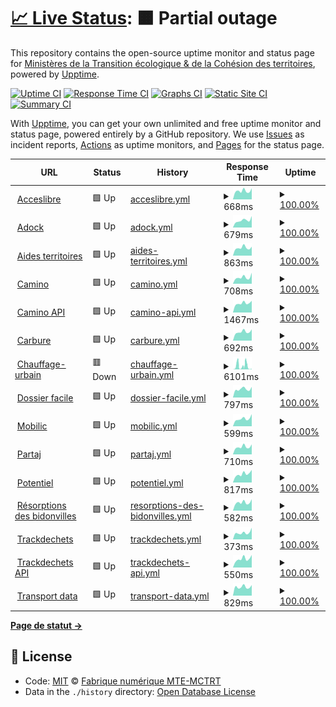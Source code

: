 # [📈 Live Status](https://MTES-MCT.github.io/upptime): <!--live status--> **🟧 Partial outage**

This repository contains the open-source uptime monitor and status page for [Ministères de la Transition écologique & de la Cohésion des territoires](https://ecologie.gouv.fr/), powered by [Upptime](https://github.com/upptime/upptime).

[![Uptime CI](https://github.com/MTES-MCT/upptime/workflows/Uptime%20CI/badge.svg)](https://github.com/upptime/upptime/actions?query=workflow%3A%22Uptime+CI%22)
[![Response Time CI](https://github.com/MTES-MCT/upptime/workflows/Response%20Time%20CI/badge.svg)](https://github.com/upptime/upptime/actions?query=workflow%3A%22Response+Time+CI%22)
[![Graphs CI](https://github.com/MTES-MCT/upptime/workflows/Graphs%20CI/badge.svg)](https://github.com/upptime/upptime/actions?query=workflow%3A%22Graphs+CI%22)
[![Static Site CI](https://github.com/MTES-MCT/upptime/workflows/Static%20Site%20CI/badge.svg)](https://github.com/upptime/upptime/actions?query=workflow%3A%22Static+Site+CI%22)
[![Summary CI](https://github.com/MTES-MCT/upptime/workflows/Summary%20CI/badge.svg)](https://github.com/upptime/upptime/actions?query=workflow%3A%22Summary+CI%22)

With [Upptime](https://upptime.js.org), you can get your own unlimited and free uptime monitor and status page, powered entirely by a GitHub repository. We use [Issues](https://github.com/MTES-MCT/upptime/issues) as incident reports, [Actions](https://github.com/MTES-MCT/upptime/actions) as uptime monitors, and [Pages](https://MTES-MCT.github.io/upptime) for the status page.

<!--start: status pages-->
<!-- This summary is generated by Upptime (https://github.com/upptime/upptime) -->
<!-- Do not edit this manually, your changes will be overwritten -->
<!-- prettier-ignore -->
| URL | Status | History | Response Time | Uptime |
| --- | ------ | ------- | ------------- | ------ |
| <img alt="" src="https://favicons.githubusercontent.com/acceslibre.beta.gouv.fr" height="13"> [Acceslibre](https://acceslibre.beta.gouv.fr) | 🟩 Up | [acceslibre.yml](https://github.com/MTES-MCT/upptime/commits/HEAD/history/acceslibre.yml) | <details><summary><img alt="Response time graph" src="./graphs/acceslibre/response-time-week.png" height="20"> 668ms</summary><br><a href="https://MTES-MCT.github.io/upptime/history/acceslibre"><img alt="Response time 662" src="https://img.shields.io/endpoint?url=https%3A%2F%2Fraw.githubusercontent.com%2FMTES-MCT%2Fupptime%2FHEAD%2Fapi%2Facceslibre%2Fresponse-time.json"></a><br><a href="https://MTES-MCT.github.io/upptime/history/acceslibre"><img alt="24-hour response time 870" src="https://img.shields.io/endpoint?url=https%3A%2F%2Fraw.githubusercontent.com%2FMTES-MCT%2Fupptime%2FHEAD%2Fapi%2Facceslibre%2Fresponse-time-day.json"></a><br><a href="https://MTES-MCT.github.io/upptime/history/acceslibre"><img alt="7-day response time 668" src="https://img.shields.io/endpoint?url=https%3A%2F%2Fraw.githubusercontent.com%2FMTES-MCT%2Fupptime%2FHEAD%2Fapi%2Facceslibre%2Fresponse-time-week.json"></a><br><a href="https://MTES-MCT.github.io/upptime/history/acceslibre"><img alt="30-day response time 685" src="https://img.shields.io/endpoint?url=https%3A%2F%2Fraw.githubusercontent.com%2FMTES-MCT%2Fupptime%2FHEAD%2Fapi%2Facceslibre%2Fresponse-time-month.json"></a><br><a href="https://MTES-MCT.github.io/upptime/history/acceslibre"><img alt="1-year response time 662" src="https://img.shields.io/endpoint?url=https%3A%2F%2Fraw.githubusercontent.com%2FMTES-MCT%2Fupptime%2FHEAD%2Fapi%2Facceslibre%2Fresponse-time-year.json"></a></details> | <details><summary><a href="https://MTES-MCT.github.io/upptime/history/acceslibre">100.00%</a></summary><a href="https://MTES-MCT.github.io/upptime/history/acceslibre"><img alt="All-time uptime 100.00%" src="https://img.shields.io/endpoint?url=https%3A%2F%2Fraw.githubusercontent.com%2FMTES-MCT%2Fupptime%2FHEAD%2Fapi%2Facceslibre%2Fuptime.json"></a><br><a href="https://MTES-MCT.github.io/upptime/history/acceslibre"><img alt="24-hour uptime 100.00%" src="https://img.shields.io/endpoint?url=https%3A%2F%2Fraw.githubusercontent.com%2FMTES-MCT%2Fupptime%2FHEAD%2Fapi%2Facceslibre%2Fuptime-day.json"></a><br><a href="https://MTES-MCT.github.io/upptime/history/acceslibre"><img alt="7-day uptime 100.00%" src="https://img.shields.io/endpoint?url=https%3A%2F%2Fraw.githubusercontent.com%2FMTES-MCT%2Fupptime%2FHEAD%2Fapi%2Facceslibre%2Fuptime-week.json"></a><br><a href="https://MTES-MCT.github.io/upptime/history/acceslibre"><img alt="30-day uptime 100.00%" src="https://img.shields.io/endpoint?url=https%3A%2F%2Fraw.githubusercontent.com%2FMTES-MCT%2Fupptime%2FHEAD%2Fapi%2Facceslibre%2Fuptime-month.json"></a><br><a href="https://MTES-MCT.github.io/upptime/history/acceslibre"><img alt="1-year uptime 100.00%" src="https://img.shields.io/endpoint?url=https%3A%2F%2Fraw.githubusercontent.com%2FMTES-MCT%2Fupptime%2FHEAD%2Fapi%2Facceslibre%2Fuptime-year.json"></a></details>
| <img alt="" src="https://favicons.githubusercontent.com/adock.beta.gouv.fr" height="13"> [Adock](https://adock.beta.gouv.fr) | 🟩 Up | [adock.yml](https://github.com/MTES-MCT/upptime/commits/HEAD/history/adock.yml) | <details><summary><img alt="Response time graph" src="./graphs/adock/response-time-week.png" height="20"> 679ms</summary><br><a href="https://MTES-MCT.github.io/upptime/history/adock"><img alt="Response time 748" src="https://img.shields.io/endpoint?url=https%3A%2F%2Fraw.githubusercontent.com%2FMTES-MCT%2Fupptime%2FHEAD%2Fapi%2Fadock%2Fresponse-time.json"></a><br><a href="https://MTES-MCT.github.io/upptime/history/adock"><img alt="24-hour response time 1077" src="https://img.shields.io/endpoint?url=https%3A%2F%2Fraw.githubusercontent.com%2FMTES-MCT%2Fupptime%2FHEAD%2Fapi%2Fadock%2Fresponse-time-day.json"></a><br><a href="https://MTES-MCT.github.io/upptime/history/adock"><img alt="7-day response time 679" src="https://img.shields.io/endpoint?url=https%3A%2F%2Fraw.githubusercontent.com%2FMTES-MCT%2Fupptime%2FHEAD%2Fapi%2Fadock%2Fresponse-time-week.json"></a><br><a href="https://MTES-MCT.github.io/upptime/history/adock"><img alt="30-day response time 741" src="https://img.shields.io/endpoint?url=https%3A%2F%2Fraw.githubusercontent.com%2FMTES-MCT%2Fupptime%2FHEAD%2Fapi%2Fadock%2Fresponse-time-month.json"></a><br><a href="https://MTES-MCT.github.io/upptime/history/adock"><img alt="1-year response time 748" src="https://img.shields.io/endpoint?url=https%3A%2F%2Fraw.githubusercontent.com%2FMTES-MCT%2Fupptime%2FHEAD%2Fapi%2Fadock%2Fresponse-time-year.json"></a></details> | <details><summary><a href="https://MTES-MCT.github.io/upptime/history/adock">100.00%</a></summary><a href="https://MTES-MCT.github.io/upptime/history/adock"><img alt="All-time uptime 100.00%" src="https://img.shields.io/endpoint?url=https%3A%2F%2Fraw.githubusercontent.com%2FMTES-MCT%2Fupptime%2FHEAD%2Fapi%2Fadock%2Fuptime.json"></a><br><a href="https://MTES-MCT.github.io/upptime/history/adock"><img alt="24-hour uptime 100.00%" src="https://img.shields.io/endpoint?url=https%3A%2F%2Fraw.githubusercontent.com%2FMTES-MCT%2Fupptime%2FHEAD%2Fapi%2Fadock%2Fuptime-day.json"></a><br><a href="https://MTES-MCT.github.io/upptime/history/adock"><img alt="7-day uptime 100.00%" src="https://img.shields.io/endpoint?url=https%3A%2F%2Fraw.githubusercontent.com%2FMTES-MCT%2Fupptime%2FHEAD%2Fapi%2Fadock%2Fuptime-week.json"></a><br><a href="https://MTES-MCT.github.io/upptime/history/adock"><img alt="30-day uptime 100.00%" src="https://img.shields.io/endpoint?url=https%3A%2F%2Fraw.githubusercontent.com%2FMTES-MCT%2Fupptime%2FHEAD%2Fapi%2Fadock%2Fuptime-month.json"></a><br><a href="https://MTES-MCT.github.io/upptime/history/adock"><img alt="1-year uptime 100.00%" src="https://img.shields.io/endpoint?url=https%3A%2F%2Fraw.githubusercontent.com%2FMTES-MCT%2Fupptime%2FHEAD%2Fapi%2Fadock%2Fuptime-year.json"></a></details>
| <img alt="" src="https://favicons.githubusercontent.com/aides-territoires.beta.gouv.fr" height="13"> [Aides territoires](https://aides-territoires.beta.gouv.fr) | 🟩 Up | [aides-territoires.yml](https://github.com/MTES-MCT/upptime/commits/HEAD/history/aides-territoires.yml) | <details><summary><img alt="Response time graph" src="./graphs/aides-territoires/response-time-week.png" height="20"> 863ms</summary><br><a href="https://MTES-MCT.github.io/upptime/history/aides-territoires"><img alt="Response time 932" src="https://img.shields.io/endpoint?url=https%3A%2F%2Fraw.githubusercontent.com%2FMTES-MCT%2Fupptime%2FHEAD%2Fapi%2Faides-territoires%2Fresponse-time.json"></a><br><a href="https://MTES-MCT.github.io/upptime/history/aides-territoires"><img alt="24-hour response time 978" src="https://img.shields.io/endpoint?url=https%3A%2F%2Fraw.githubusercontent.com%2FMTES-MCT%2Fupptime%2FHEAD%2Fapi%2Faides-territoires%2Fresponse-time-day.json"></a><br><a href="https://MTES-MCT.github.io/upptime/history/aides-territoires"><img alt="7-day response time 863" src="https://img.shields.io/endpoint?url=https%3A%2F%2Fraw.githubusercontent.com%2FMTES-MCT%2Fupptime%2FHEAD%2Fapi%2Faides-territoires%2Fresponse-time-week.json"></a><br><a href="https://MTES-MCT.github.io/upptime/history/aides-territoires"><img alt="30-day response time 922" src="https://img.shields.io/endpoint?url=https%3A%2F%2Fraw.githubusercontent.com%2FMTES-MCT%2Fupptime%2FHEAD%2Fapi%2Faides-territoires%2Fresponse-time-month.json"></a><br><a href="https://MTES-MCT.github.io/upptime/history/aides-territoires"><img alt="1-year response time 932" src="https://img.shields.io/endpoint?url=https%3A%2F%2Fraw.githubusercontent.com%2FMTES-MCT%2Fupptime%2FHEAD%2Fapi%2Faides-territoires%2Fresponse-time-year.json"></a></details> | <details><summary><a href="https://MTES-MCT.github.io/upptime/history/aides-territoires">100.00%</a></summary><a href="https://MTES-MCT.github.io/upptime/history/aides-territoires"><img alt="All-time uptime 100.00%" src="https://img.shields.io/endpoint?url=https%3A%2F%2Fraw.githubusercontent.com%2FMTES-MCT%2Fupptime%2FHEAD%2Fapi%2Faides-territoires%2Fuptime.json"></a><br><a href="https://MTES-MCT.github.io/upptime/history/aides-territoires"><img alt="24-hour uptime 100.00%" src="https://img.shields.io/endpoint?url=https%3A%2F%2Fraw.githubusercontent.com%2FMTES-MCT%2Fupptime%2FHEAD%2Fapi%2Faides-territoires%2Fuptime-day.json"></a><br><a href="https://MTES-MCT.github.io/upptime/history/aides-territoires"><img alt="7-day uptime 100.00%" src="https://img.shields.io/endpoint?url=https%3A%2F%2Fraw.githubusercontent.com%2FMTES-MCT%2Fupptime%2FHEAD%2Fapi%2Faides-territoires%2Fuptime-week.json"></a><br><a href="https://MTES-MCT.github.io/upptime/history/aides-territoires"><img alt="30-day uptime 100.00%" src="https://img.shields.io/endpoint?url=https%3A%2F%2Fraw.githubusercontent.com%2FMTES-MCT%2Fupptime%2FHEAD%2Fapi%2Faides-territoires%2Fuptime-month.json"></a><br><a href="https://MTES-MCT.github.io/upptime/history/aides-territoires"><img alt="1-year uptime 100.00%" src="https://img.shields.io/endpoint?url=https%3A%2F%2Fraw.githubusercontent.com%2FMTES-MCT%2Fupptime%2FHEAD%2Fapi%2Faides-territoires%2Fuptime-year.json"></a></details>
| <img alt="" src="https://favicons.githubusercontent.com/camino.beta.gouv.fr" height="13"> [Camino](https://camino.beta.gouv.fr) | 🟩 Up | [camino.yml](https://github.com/MTES-MCT/upptime/commits/HEAD/history/camino.yml) | <details><summary><img alt="Response time graph" src="./graphs/camino/response-time-week.png" height="20"> 708ms</summary><br><a href="https://MTES-MCT.github.io/upptime/history/camino"><img alt="Response time 668" src="https://img.shields.io/endpoint?url=https%3A%2F%2Fraw.githubusercontent.com%2FMTES-MCT%2Fupptime%2FHEAD%2Fapi%2Fcamino%2Fresponse-time.json"></a><br><a href="https://MTES-MCT.github.io/upptime/history/camino"><img alt="24-hour response time 1204" src="https://img.shields.io/endpoint?url=https%3A%2F%2Fraw.githubusercontent.com%2FMTES-MCT%2Fupptime%2FHEAD%2Fapi%2Fcamino%2Fresponse-time-day.json"></a><br><a href="https://MTES-MCT.github.io/upptime/history/camino"><img alt="7-day response time 708" src="https://img.shields.io/endpoint?url=https%3A%2F%2Fraw.githubusercontent.com%2FMTES-MCT%2Fupptime%2FHEAD%2Fapi%2Fcamino%2Fresponse-time-week.json"></a><br><a href="https://MTES-MCT.github.io/upptime/history/camino"><img alt="30-day response time 685" src="https://img.shields.io/endpoint?url=https%3A%2F%2Fraw.githubusercontent.com%2FMTES-MCT%2Fupptime%2FHEAD%2Fapi%2Fcamino%2Fresponse-time-month.json"></a><br><a href="https://MTES-MCT.github.io/upptime/history/camino"><img alt="1-year response time 668" src="https://img.shields.io/endpoint?url=https%3A%2F%2Fraw.githubusercontent.com%2FMTES-MCT%2Fupptime%2FHEAD%2Fapi%2Fcamino%2Fresponse-time-year.json"></a></details> | <details><summary><a href="https://MTES-MCT.github.io/upptime/history/camino">100.00%</a></summary><a href="https://MTES-MCT.github.io/upptime/history/camino"><img alt="All-time uptime 100.00%" src="https://img.shields.io/endpoint?url=https%3A%2F%2Fraw.githubusercontent.com%2FMTES-MCT%2Fupptime%2FHEAD%2Fapi%2Fcamino%2Fuptime.json"></a><br><a href="https://MTES-MCT.github.io/upptime/history/camino"><img alt="24-hour uptime 100.00%" src="https://img.shields.io/endpoint?url=https%3A%2F%2Fraw.githubusercontent.com%2FMTES-MCT%2Fupptime%2FHEAD%2Fapi%2Fcamino%2Fuptime-day.json"></a><br><a href="https://MTES-MCT.github.io/upptime/history/camino"><img alt="7-day uptime 100.00%" src="https://img.shields.io/endpoint?url=https%3A%2F%2Fraw.githubusercontent.com%2FMTES-MCT%2Fupptime%2FHEAD%2Fapi%2Fcamino%2Fuptime-week.json"></a><br><a href="https://MTES-MCT.github.io/upptime/history/camino"><img alt="30-day uptime 100.00%" src="https://img.shields.io/endpoint?url=https%3A%2F%2Fraw.githubusercontent.com%2FMTES-MCT%2Fupptime%2FHEAD%2Fapi%2Fcamino%2Fuptime-month.json"></a><br><a href="https://MTES-MCT.github.io/upptime/history/camino"><img alt="1-year uptime 100.00%" src="https://img.shields.io/endpoint?url=https%3A%2F%2Fraw.githubusercontent.com%2FMTES-MCT%2Fupptime%2FHEAD%2Fapi%2Fcamino%2Fuptime-year.json"></a></details>
| <img alt="" src="https://favicons.githubusercontent.com/api.camino.beta.gouv.fr" height="13"> [Camino API](https://api.camino.beta.gouv.fr/?operationName=Titres&query=query%20Titres%20%7B%0A%20%20titres%20%7B%0A%20%20%20%20elements%20%7B%0A%20%20%20%20%20%20id%0A%20%20%20%20%7D%0A%20%20%7D%0A%7D%0A) | 🟩 Up | [camino-api.yml](https://github.com/MTES-MCT/upptime/commits/HEAD/history/camino-api.yml) | <details><summary><img alt="Response time graph" src="./graphs/camino-api/response-time-week.png" height="20"> 1467ms</summary><br><a href="https://MTES-MCT.github.io/upptime/history/camino-api"><img alt="Response time 1383" src="https://img.shields.io/endpoint?url=https%3A%2F%2Fraw.githubusercontent.com%2FMTES-MCT%2Fupptime%2FHEAD%2Fapi%2Fcamino-api%2Fresponse-time.json"></a><br><a href="https://MTES-MCT.github.io/upptime/history/camino-api"><img alt="24-hour response time 1850" src="https://img.shields.io/endpoint?url=https%3A%2F%2Fraw.githubusercontent.com%2FMTES-MCT%2Fupptime%2FHEAD%2Fapi%2Fcamino-api%2Fresponse-time-day.json"></a><br><a href="https://MTES-MCT.github.io/upptime/history/camino-api"><img alt="7-day response time 1467" src="https://img.shields.io/endpoint?url=https%3A%2F%2Fraw.githubusercontent.com%2FMTES-MCT%2Fupptime%2FHEAD%2Fapi%2Fcamino-api%2Fresponse-time-week.json"></a><br><a href="https://MTES-MCT.github.io/upptime/history/camino-api"><img alt="30-day response time 1506" src="https://img.shields.io/endpoint?url=https%3A%2F%2Fraw.githubusercontent.com%2FMTES-MCT%2Fupptime%2FHEAD%2Fapi%2Fcamino-api%2Fresponse-time-month.json"></a><br><a href="https://MTES-MCT.github.io/upptime/history/camino-api"><img alt="1-year response time 1383" src="https://img.shields.io/endpoint?url=https%3A%2F%2Fraw.githubusercontent.com%2FMTES-MCT%2Fupptime%2FHEAD%2Fapi%2Fcamino-api%2Fresponse-time-year.json"></a></details> | <details><summary><a href="https://MTES-MCT.github.io/upptime/history/camino-api">100.00%</a></summary><a href="https://MTES-MCT.github.io/upptime/history/camino-api"><img alt="All-time uptime 100.00%" src="https://img.shields.io/endpoint?url=https%3A%2F%2Fraw.githubusercontent.com%2FMTES-MCT%2Fupptime%2FHEAD%2Fapi%2Fcamino-api%2Fuptime.json"></a><br><a href="https://MTES-MCT.github.io/upptime/history/camino-api"><img alt="24-hour uptime 100.00%" src="https://img.shields.io/endpoint?url=https%3A%2F%2Fraw.githubusercontent.com%2FMTES-MCT%2Fupptime%2FHEAD%2Fapi%2Fcamino-api%2Fuptime-day.json"></a><br><a href="https://MTES-MCT.github.io/upptime/history/camino-api"><img alt="7-day uptime 100.00%" src="https://img.shields.io/endpoint?url=https%3A%2F%2Fraw.githubusercontent.com%2FMTES-MCT%2Fupptime%2FHEAD%2Fapi%2Fcamino-api%2Fuptime-week.json"></a><br><a href="https://MTES-MCT.github.io/upptime/history/camino-api"><img alt="30-day uptime 100.00%" src="https://img.shields.io/endpoint?url=https%3A%2F%2Fraw.githubusercontent.com%2FMTES-MCT%2Fupptime%2FHEAD%2Fapi%2Fcamino-api%2Fuptime-month.json"></a><br><a href="https://MTES-MCT.github.io/upptime/history/camino-api"><img alt="1-year uptime 100.00%" src="https://img.shields.io/endpoint?url=https%3A%2F%2Fraw.githubusercontent.com%2FMTES-MCT%2Fupptime%2FHEAD%2Fapi%2Fcamino-api%2Fuptime-year.json"></a></details>
| <img alt="" src="https://favicons.githubusercontent.com/carbure.beta.gouv.fr" height="13"> [Carbure](https://carbure.beta.gouv.fr) | 🟩 Up | [carbure.yml](https://github.com/MTES-MCT/upptime/commits/HEAD/history/carbure.yml) | <details><summary><img alt="Response time graph" src="./graphs/carbure/response-time-week.png" height="20"> 692ms</summary><br><a href="https://MTES-MCT.github.io/upptime/history/carbure"><img alt="Response time 718" src="https://img.shields.io/endpoint?url=https%3A%2F%2Fraw.githubusercontent.com%2FMTES-MCT%2Fupptime%2FHEAD%2Fapi%2Fcarbure%2Fresponse-time.json"></a><br><a href="https://MTES-MCT.github.io/upptime/history/carbure"><img alt="24-hour response time 883" src="https://img.shields.io/endpoint?url=https%3A%2F%2Fraw.githubusercontent.com%2FMTES-MCT%2Fupptime%2FHEAD%2Fapi%2Fcarbure%2Fresponse-time-day.json"></a><br><a href="https://MTES-MCT.github.io/upptime/history/carbure"><img alt="7-day response time 692" src="https://img.shields.io/endpoint?url=https%3A%2F%2Fraw.githubusercontent.com%2FMTES-MCT%2Fupptime%2FHEAD%2Fapi%2Fcarbure%2Fresponse-time-week.json"></a><br><a href="https://MTES-MCT.github.io/upptime/history/carbure"><img alt="30-day response time 735" src="https://img.shields.io/endpoint?url=https%3A%2F%2Fraw.githubusercontent.com%2FMTES-MCT%2Fupptime%2FHEAD%2Fapi%2Fcarbure%2Fresponse-time-month.json"></a><br><a href="https://MTES-MCT.github.io/upptime/history/carbure"><img alt="1-year response time 718" src="https://img.shields.io/endpoint?url=https%3A%2F%2Fraw.githubusercontent.com%2FMTES-MCT%2Fupptime%2FHEAD%2Fapi%2Fcarbure%2Fresponse-time-year.json"></a></details> | <details><summary><a href="https://MTES-MCT.github.io/upptime/history/carbure">100.00%</a></summary><a href="https://MTES-MCT.github.io/upptime/history/carbure"><img alt="All-time uptime 100.00%" src="https://img.shields.io/endpoint?url=https%3A%2F%2Fraw.githubusercontent.com%2FMTES-MCT%2Fupptime%2FHEAD%2Fapi%2Fcarbure%2Fuptime.json"></a><br><a href="https://MTES-MCT.github.io/upptime/history/carbure"><img alt="24-hour uptime 100.00%" src="https://img.shields.io/endpoint?url=https%3A%2F%2Fraw.githubusercontent.com%2FMTES-MCT%2Fupptime%2FHEAD%2Fapi%2Fcarbure%2Fuptime-day.json"></a><br><a href="https://MTES-MCT.github.io/upptime/history/carbure"><img alt="7-day uptime 100.00%" src="https://img.shields.io/endpoint?url=https%3A%2F%2Fraw.githubusercontent.com%2FMTES-MCT%2Fupptime%2FHEAD%2Fapi%2Fcarbure%2Fuptime-week.json"></a><br><a href="https://MTES-MCT.github.io/upptime/history/carbure"><img alt="30-day uptime 100.00%" src="https://img.shields.io/endpoint?url=https%3A%2F%2Fraw.githubusercontent.com%2FMTES-MCT%2Fupptime%2FHEAD%2Fapi%2Fcarbure%2Fuptime-month.json"></a><br><a href="https://MTES-MCT.github.io/upptime/history/carbure"><img alt="1-year uptime 100.00%" src="https://img.shields.io/endpoint?url=https%3A%2F%2Fraw.githubusercontent.com%2FMTES-MCT%2Fupptime%2FHEAD%2Fapi%2Fcarbure%2Fuptime-year.json"></a></details>
| <img alt="" src="https://favicons.githubusercontent.com/chauffage-urbain.beta.gouv.fr" height="13"> [Chauffage-urbain](https://chauffage-urbain.beta.gouv.fr) | 🟥 Down | [chauffage-urbain.yml](https://github.com/MTES-MCT/upptime/commits/HEAD/history/chauffage-urbain.yml) | <details><summary><img alt="Response time graph" src="./graphs/chauffage-urbain/response-time-week.png" height="20"> 6101ms</summary><br><a href="https://MTES-MCT.github.io/upptime/history/chauffage-urbain"><img alt="Response time 1411" src="https://img.shields.io/endpoint?url=https%3A%2F%2Fraw.githubusercontent.com%2FMTES-MCT%2Fupptime%2FHEAD%2Fapi%2Fchauffage-urbain%2Fresponse-time.json"></a><br><a href="https://MTES-MCT.github.io/upptime/history/chauffage-urbain"><img alt="24-hour response time 972" src="https://img.shields.io/endpoint?url=https%3A%2F%2Fraw.githubusercontent.com%2FMTES-MCT%2Fupptime%2FHEAD%2Fapi%2Fchauffage-urbain%2Fresponse-time-day.json"></a><br><a href="https://MTES-MCT.github.io/upptime/history/chauffage-urbain"><img alt="7-day response time 6101" src="https://img.shields.io/endpoint?url=https%3A%2F%2Fraw.githubusercontent.com%2FMTES-MCT%2Fupptime%2FHEAD%2Fapi%2Fchauffage-urbain%2Fresponse-time-week.json"></a><br><a href="https://MTES-MCT.github.io/upptime/history/chauffage-urbain"><img alt="30-day response time 2678" src="https://img.shields.io/endpoint?url=https%3A%2F%2Fraw.githubusercontent.com%2FMTES-MCT%2Fupptime%2FHEAD%2Fapi%2Fchauffage-urbain%2Fresponse-time-month.json"></a><br><a href="https://MTES-MCT.github.io/upptime/history/chauffage-urbain"><img alt="1-year response time 1411" src="https://img.shields.io/endpoint?url=https%3A%2F%2Fraw.githubusercontent.com%2FMTES-MCT%2Fupptime%2FHEAD%2Fapi%2Fchauffage-urbain%2Fresponse-time-year.json"></a></details> | <details><summary><a href="https://MTES-MCT.github.io/upptime/history/chauffage-urbain">100.00%</a></summary><a href="https://MTES-MCT.github.io/upptime/history/chauffage-urbain"><img alt="All-time uptime 100.00%" src="https://img.shields.io/endpoint?url=https%3A%2F%2Fraw.githubusercontent.com%2FMTES-MCT%2Fupptime%2FHEAD%2Fapi%2Fchauffage-urbain%2Fuptime.json"></a><br><a href="https://MTES-MCT.github.io/upptime/history/chauffage-urbain"><img alt="24-hour uptime 100.00%" src="https://img.shields.io/endpoint?url=https%3A%2F%2Fraw.githubusercontent.com%2FMTES-MCT%2Fupptime%2FHEAD%2Fapi%2Fchauffage-urbain%2Fuptime-day.json"></a><br><a href="https://MTES-MCT.github.io/upptime/history/chauffage-urbain"><img alt="7-day uptime 100.00%" src="https://img.shields.io/endpoint?url=https%3A%2F%2Fraw.githubusercontent.com%2FMTES-MCT%2Fupptime%2FHEAD%2Fapi%2Fchauffage-urbain%2Fuptime-week.json"></a><br><a href="https://MTES-MCT.github.io/upptime/history/chauffage-urbain"><img alt="30-day uptime 100.00%" src="https://img.shields.io/endpoint?url=https%3A%2F%2Fraw.githubusercontent.com%2FMTES-MCT%2Fupptime%2FHEAD%2Fapi%2Fchauffage-urbain%2Fuptime-month.json"></a><br><a href="https://MTES-MCT.github.io/upptime/history/chauffage-urbain"><img alt="1-year uptime 100.00%" src="https://img.shields.io/endpoint?url=https%3A%2F%2Fraw.githubusercontent.com%2FMTES-MCT%2Fupptime%2FHEAD%2Fapi%2Fchauffage-urbain%2Fuptime-year.json"></a></details>
| <img alt="" src="https://favicons.githubusercontent.com/dossierfacile.fr" height="13"> [Dossier facile](https://dossierfacile.fr) | 🟩 Up | [dossier-facile.yml](https://github.com/MTES-MCT/upptime/commits/HEAD/history/dossier-facile.yml) | <details><summary><img alt="Response time graph" src="./graphs/dossier-facile/response-time-week.png" height="20"> 797ms</summary><br><a href="https://MTES-MCT.github.io/upptime/history/dossier-facile"><img alt="Response time 837" src="https://img.shields.io/endpoint?url=https%3A%2F%2Fraw.githubusercontent.com%2FMTES-MCT%2Fupptime%2FHEAD%2Fapi%2Fdossier-facile%2Fresponse-time.json"></a><br><a href="https://MTES-MCT.github.io/upptime/history/dossier-facile"><img alt="24-hour response time 997" src="https://img.shields.io/endpoint?url=https%3A%2F%2Fraw.githubusercontent.com%2FMTES-MCT%2Fupptime%2FHEAD%2Fapi%2Fdossier-facile%2Fresponse-time-day.json"></a><br><a href="https://MTES-MCT.github.io/upptime/history/dossier-facile"><img alt="7-day response time 797" src="https://img.shields.io/endpoint?url=https%3A%2F%2Fraw.githubusercontent.com%2FMTES-MCT%2Fupptime%2FHEAD%2Fapi%2Fdossier-facile%2Fresponse-time-week.json"></a><br><a href="https://MTES-MCT.github.io/upptime/history/dossier-facile"><img alt="30-day response time 821" src="https://img.shields.io/endpoint?url=https%3A%2F%2Fraw.githubusercontent.com%2FMTES-MCT%2Fupptime%2FHEAD%2Fapi%2Fdossier-facile%2Fresponse-time-month.json"></a><br><a href="https://MTES-MCT.github.io/upptime/history/dossier-facile"><img alt="1-year response time 837" src="https://img.shields.io/endpoint?url=https%3A%2F%2Fraw.githubusercontent.com%2FMTES-MCT%2Fupptime%2FHEAD%2Fapi%2Fdossier-facile%2Fresponse-time-year.json"></a></details> | <details><summary><a href="https://MTES-MCT.github.io/upptime/history/dossier-facile">100.00%</a></summary><a href="https://MTES-MCT.github.io/upptime/history/dossier-facile"><img alt="All-time uptime 100.00%" src="https://img.shields.io/endpoint?url=https%3A%2F%2Fraw.githubusercontent.com%2FMTES-MCT%2Fupptime%2FHEAD%2Fapi%2Fdossier-facile%2Fuptime.json"></a><br><a href="https://MTES-MCT.github.io/upptime/history/dossier-facile"><img alt="24-hour uptime 100.00%" src="https://img.shields.io/endpoint?url=https%3A%2F%2Fraw.githubusercontent.com%2FMTES-MCT%2Fupptime%2FHEAD%2Fapi%2Fdossier-facile%2Fuptime-day.json"></a><br><a href="https://MTES-MCT.github.io/upptime/history/dossier-facile"><img alt="7-day uptime 100.00%" src="https://img.shields.io/endpoint?url=https%3A%2F%2Fraw.githubusercontent.com%2FMTES-MCT%2Fupptime%2FHEAD%2Fapi%2Fdossier-facile%2Fuptime-week.json"></a><br><a href="https://MTES-MCT.github.io/upptime/history/dossier-facile"><img alt="30-day uptime 100.00%" src="https://img.shields.io/endpoint?url=https%3A%2F%2Fraw.githubusercontent.com%2FMTES-MCT%2Fupptime%2FHEAD%2Fapi%2Fdossier-facile%2Fuptime-month.json"></a><br><a href="https://MTES-MCT.github.io/upptime/history/dossier-facile"><img alt="1-year uptime 100.00%" src="https://img.shields.io/endpoint?url=https%3A%2F%2Fraw.githubusercontent.com%2FMTES-MCT%2Fupptime%2FHEAD%2Fapi%2Fdossier-facile%2Fuptime-year.json"></a></details>
| <img alt="" src="https://favicons.githubusercontent.com/mobilic.beta.gouv.fr" height="13"> [Mobilic](https://mobilic.beta.gouv.fr) | 🟩 Up | [mobilic.yml](https://github.com/MTES-MCT/upptime/commits/HEAD/history/mobilic.yml) | <details><summary><img alt="Response time graph" src="./graphs/mobilic/response-time-week.png" height="20"> 599ms</summary><br><a href="https://MTES-MCT.github.io/upptime/history/mobilic"><img alt="Response time 631" src="https://img.shields.io/endpoint?url=https%3A%2F%2Fraw.githubusercontent.com%2FMTES-MCT%2Fupptime%2FHEAD%2Fapi%2Fmobilic%2Fresponse-time.json"></a><br><a href="https://MTES-MCT.github.io/upptime/history/mobilic"><img alt="24-hour response time 955" src="https://img.shields.io/endpoint?url=https%3A%2F%2Fraw.githubusercontent.com%2FMTES-MCT%2Fupptime%2FHEAD%2Fapi%2Fmobilic%2Fresponse-time-day.json"></a><br><a href="https://MTES-MCT.github.io/upptime/history/mobilic"><img alt="7-day response time 599" src="https://img.shields.io/endpoint?url=https%3A%2F%2Fraw.githubusercontent.com%2FMTES-MCT%2Fupptime%2FHEAD%2Fapi%2Fmobilic%2Fresponse-time-week.json"></a><br><a href="https://MTES-MCT.github.io/upptime/history/mobilic"><img alt="30-day response time 647" src="https://img.shields.io/endpoint?url=https%3A%2F%2Fraw.githubusercontent.com%2FMTES-MCT%2Fupptime%2FHEAD%2Fapi%2Fmobilic%2Fresponse-time-month.json"></a><br><a href="https://MTES-MCT.github.io/upptime/history/mobilic"><img alt="1-year response time 631" src="https://img.shields.io/endpoint?url=https%3A%2F%2Fraw.githubusercontent.com%2FMTES-MCT%2Fupptime%2FHEAD%2Fapi%2Fmobilic%2Fresponse-time-year.json"></a></details> | <details><summary><a href="https://MTES-MCT.github.io/upptime/history/mobilic">100.00%</a></summary><a href="https://MTES-MCT.github.io/upptime/history/mobilic"><img alt="All-time uptime 100.00%" src="https://img.shields.io/endpoint?url=https%3A%2F%2Fraw.githubusercontent.com%2FMTES-MCT%2Fupptime%2FHEAD%2Fapi%2Fmobilic%2Fuptime.json"></a><br><a href="https://MTES-MCT.github.io/upptime/history/mobilic"><img alt="24-hour uptime 100.00%" src="https://img.shields.io/endpoint?url=https%3A%2F%2Fraw.githubusercontent.com%2FMTES-MCT%2Fupptime%2FHEAD%2Fapi%2Fmobilic%2Fuptime-day.json"></a><br><a href="https://MTES-MCT.github.io/upptime/history/mobilic"><img alt="7-day uptime 100.00%" src="https://img.shields.io/endpoint?url=https%3A%2F%2Fraw.githubusercontent.com%2FMTES-MCT%2Fupptime%2FHEAD%2Fapi%2Fmobilic%2Fuptime-week.json"></a><br><a href="https://MTES-MCT.github.io/upptime/history/mobilic"><img alt="30-day uptime 100.00%" src="https://img.shields.io/endpoint?url=https%3A%2F%2Fraw.githubusercontent.com%2FMTES-MCT%2Fupptime%2FHEAD%2Fapi%2Fmobilic%2Fuptime-month.json"></a><br><a href="https://MTES-MCT.github.io/upptime/history/mobilic"><img alt="1-year uptime 100.00%" src="https://img.shields.io/endpoint?url=https%3A%2F%2Fraw.githubusercontent.com%2FMTES-MCT%2Fupptime%2FHEAD%2Fapi%2Fmobilic%2Fuptime-year.json"></a></details>
| <img alt="" src="https://favicons.githubusercontent.com/partaj.beta.gouv.fr" height="13"> [Partaj](https://partaj.beta.gouv.fr) | 🟩 Up | [partaj.yml](https://github.com/MTES-MCT/upptime/commits/HEAD/history/partaj.yml) | <details><summary><img alt="Response time graph" src="./graphs/partaj/response-time-week.png" height="20"> 710ms</summary><br><a href="https://MTES-MCT.github.io/upptime/history/partaj"><img alt="Response time 701" src="https://img.shields.io/endpoint?url=https%3A%2F%2Fraw.githubusercontent.com%2FMTES-MCT%2Fupptime%2FHEAD%2Fapi%2Fpartaj%2Fresponse-time.json"></a><br><a href="https://MTES-MCT.github.io/upptime/history/partaj"><img alt="24-hour response time 945" src="https://img.shields.io/endpoint?url=https%3A%2F%2Fraw.githubusercontent.com%2FMTES-MCT%2Fupptime%2FHEAD%2Fapi%2Fpartaj%2Fresponse-time-day.json"></a><br><a href="https://MTES-MCT.github.io/upptime/history/partaj"><img alt="7-day response time 710" src="https://img.shields.io/endpoint?url=https%3A%2F%2Fraw.githubusercontent.com%2FMTES-MCT%2Fupptime%2FHEAD%2Fapi%2Fpartaj%2Fresponse-time-week.json"></a><br><a href="https://MTES-MCT.github.io/upptime/history/partaj"><img alt="30-day response time 714" src="https://img.shields.io/endpoint?url=https%3A%2F%2Fraw.githubusercontent.com%2FMTES-MCT%2Fupptime%2FHEAD%2Fapi%2Fpartaj%2Fresponse-time-month.json"></a><br><a href="https://MTES-MCT.github.io/upptime/history/partaj"><img alt="1-year response time 701" src="https://img.shields.io/endpoint?url=https%3A%2F%2Fraw.githubusercontent.com%2FMTES-MCT%2Fupptime%2FHEAD%2Fapi%2Fpartaj%2Fresponse-time-year.json"></a></details> | <details><summary><a href="https://MTES-MCT.github.io/upptime/history/partaj">100.00%</a></summary><a href="https://MTES-MCT.github.io/upptime/history/partaj"><img alt="All-time uptime 100.00%" src="https://img.shields.io/endpoint?url=https%3A%2F%2Fraw.githubusercontent.com%2FMTES-MCT%2Fupptime%2FHEAD%2Fapi%2Fpartaj%2Fuptime.json"></a><br><a href="https://MTES-MCT.github.io/upptime/history/partaj"><img alt="24-hour uptime 100.00%" src="https://img.shields.io/endpoint?url=https%3A%2F%2Fraw.githubusercontent.com%2FMTES-MCT%2Fupptime%2FHEAD%2Fapi%2Fpartaj%2Fuptime-day.json"></a><br><a href="https://MTES-MCT.github.io/upptime/history/partaj"><img alt="7-day uptime 100.00%" src="https://img.shields.io/endpoint?url=https%3A%2F%2Fraw.githubusercontent.com%2FMTES-MCT%2Fupptime%2FHEAD%2Fapi%2Fpartaj%2Fuptime-week.json"></a><br><a href="https://MTES-MCT.github.io/upptime/history/partaj"><img alt="30-day uptime 100.00%" src="https://img.shields.io/endpoint?url=https%3A%2F%2Fraw.githubusercontent.com%2FMTES-MCT%2Fupptime%2FHEAD%2Fapi%2Fpartaj%2Fuptime-month.json"></a><br><a href="https://MTES-MCT.github.io/upptime/history/partaj"><img alt="1-year uptime 100.00%" src="https://img.shields.io/endpoint?url=https%3A%2F%2Fraw.githubusercontent.com%2FMTES-MCT%2Fupptime%2FHEAD%2Fapi%2Fpartaj%2Fuptime-year.json"></a></details>
| <img alt="" src="https://favicons.githubusercontent.com/potentiel.beta.gouv.fr" height="13"> [Potentiel](https://potentiel.beta.gouv.fr) | 🟩 Up | [potentiel.yml](https://github.com/MTES-MCT/upptime/commits/HEAD/history/potentiel.yml) | <details><summary><img alt="Response time graph" src="./graphs/potentiel/response-time-week.png" height="20"> 817ms</summary><br><a href="https://MTES-MCT.github.io/upptime/history/potentiel"><img alt="Response time 806" src="https://img.shields.io/endpoint?url=https%3A%2F%2Fraw.githubusercontent.com%2FMTES-MCT%2Fupptime%2FHEAD%2Fapi%2Fpotentiel%2Fresponse-time.json"></a><br><a href="https://MTES-MCT.github.io/upptime/history/potentiel"><img alt="24-hour response time 1195" src="https://img.shields.io/endpoint?url=https%3A%2F%2Fraw.githubusercontent.com%2FMTES-MCT%2Fupptime%2FHEAD%2Fapi%2Fpotentiel%2Fresponse-time-day.json"></a><br><a href="https://MTES-MCT.github.io/upptime/history/potentiel"><img alt="7-day response time 817" src="https://img.shields.io/endpoint?url=https%3A%2F%2Fraw.githubusercontent.com%2FMTES-MCT%2Fupptime%2FHEAD%2Fapi%2Fpotentiel%2Fresponse-time-week.json"></a><br><a href="https://MTES-MCT.github.io/upptime/history/potentiel"><img alt="30-day response time 832" src="https://img.shields.io/endpoint?url=https%3A%2F%2Fraw.githubusercontent.com%2FMTES-MCT%2Fupptime%2FHEAD%2Fapi%2Fpotentiel%2Fresponse-time-month.json"></a><br><a href="https://MTES-MCT.github.io/upptime/history/potentiel"><img alt="1-year response time 806" src="https://img.shields.io/endpoint?url=https%3A%2F%2Fraw.githubusercontent.com%2FMTES-MCT%2Fupptime%2FHEAD%2Fapi%2Fpotentiel%2Fresponse-time-year.json"></a></details> | <details><summary><a href="https://MTES-MCT.github.io/upptime/history/potentiel">100.00%</a></summary><a href="https://MTES-MCT.github.io/upptime/history/potentiel"><img alt="All-time uptime 100.00%" src="https://img.shields.io/endpoint?url=https%3A%2F%2Fraw.githubusercontent.com%2FMTES-MCT%2Fupptime%2FHEAD%2Fapi%2Fpotentiel%2Fuptime.json"></a><br><a href="https://MTES-MCT.github.io/upptime/history/potentiel"><img alt="24-hour uptime 100.00%" src="https://img.shields.io/endpoint?url=https%3A%2F%2Fraw.githubusercontent.com%2FMTES-MCT%2Fupptime%2FHEAD%2Fapi%2Fpotentiel%2Fuptime-day.json"></a><br><a href="https://MTES-MCT.github.io/upptime/history/potentiel"><img alt="7-day uptime 100.00%" src="https://img.shields.io/endpoint?url=https%3A%2F%2Fraw.githubusercontent.com%2FMTES-MCT%2Fupptime%2FHEAD%2Fapi%2Fpotentiel%2Fuptime-week.json"></a><br><a href="https://MTES-MCT.github.io/upptime/history/potentiel"><img alt="30-day uptime 100.00%" src="https://img.shields.io/endpoint?url=https%3A%2F%2Fraw.githubusercontent.com%2FMTES-MCT%2Fupptime%2FHEAD%2Fapi%2Fpotentiel%2Fuptime-month.json"></a><br><a href="https://MTES-MCT.github.io/upptime/history/potentiel"><img alt="1-year uptime 100.00%" src="https://img.shields.io/endpoint?url=https%3A%2F%2Fraw.githubusercontent.com%2FMTES-MCT%2Fupptime%2FHEAD%2Fapi%2Fpotentiel%2Fuptime-year.json"></a></details>
| <img alt="" src="https://favicons.githubusercontent.com/resorption-bidonvilles.beta.gouv.fr" height="13"> [Résorptions des bidonvilles](https://resorption-bidonvilles.beta.gouv.fr) | 🟩 Up | [resorptions-des-bidonvilles.yml](https://github.com/MTES-MCT/upptime/commits/HEAD/history/resorptions-des-bidonvilles.yml) | <details><summary><img alt="Response time graph" src="./graphs/resorptions-des-bidonvilles/response-time-week.png" height="20"> 582ms</summary><br><a href="https://MTES-MCT.github.io/upptime/history/resorptions-des-bidonvilles"><img alt="Response time 590" src="https://img.shields.io/endpoint?url=https%3A%2F%2Fraw.githubusercontent.com%2FMTES-MCT%2Fupptime%2FHEAD%2Fapi%2Fresorptions-des-bidonvilles%2Fresponse-time.json"></a><br><a href="https://MTES-MCT.github.io/upptime/history/resorptions-des-bidonvilles"><img alt="24-hour response time 807" src="https://img.shields.io/endpoint?url=https%3A%2F%2Fraw.githubusercontent.com%2FMTES-MCT%2Fupptime%2FHEAD%2Fapi%2Fresorptions-des-bidonvilles%2Fresponse-time-day.json"></a><br><a href="https://MTES-MCT.github.io/upptime/history/resorptions-des-bidonvilles"><img alt="7-day response time 582" src="https://img.shields.io/endpoint?url=https%3A%2F%2Fraw.githubusercontent.com%2FMTES-MCT%2Fupptime%2FHEAD%2Fapi%2Fresorptions-des-bidonvilles%2Fresponse-time-week.json"></a><br><a href="https://MTES-MCT.github.io/upptime/history/resorptions-des-bidonvilles"><img alt="30-day response time 590" src="https://img.shields.io/endpoint?url=https%3A%2F%2Fraw.githubusercontent.com%2FMTES-MCT%2Fupptime%2FHEAD%2Fapi%2Fresorptions-des-bidonvilles%2Fresponse-time-month.json"></a><br><a href="https://MTES-MCT.github.io/upptime/history/resorptions-des-bidonvilles"><img alt="1-year response time 590" src="https://img.shields.io/endpoint?url=https%3A%2F%2Fraw.githubusercontent.com%2FMTES-MCT%2Fupptime%2FHEAD%2Fapi%2Fresorptions-des-bidonvilles%2Fresponse-time-year.json"></a></details> | <details><summary><a href="https://MTES-MCT.github.io/upptime/history/resorptions-des-bidonvilles">100.00%</a></summary><a href="https://MTES-MCT.github.io/upptime/history/resorptions-des-bidonvilles"><img alt="All-time uptime 100.00%" src="https://img.shields.io/endpoint?url=https%3A%2F%2Fraw.githubusercontent.com%2FMTES-MCT%2Fupptime%2FHEAD%2Fapi%2Fresorptions-des-bidonvilles%2Fuptime.json"></a><br><a href="https://MTES-MCT.github.io/upptime/history/resorptions-des-bidonvilles"><img alt="24-hour uptime 100.00%" src="https://img.shields.io/endpoint?url=https%3A%2F%2Fraw.githubusercontent.com%2FMTES-MCT%2Fupptime%2FHEAD%2Fapi%2Fresorptions-des-bidonvilles%2Fuptime-day.json"></a><br><a href="https://MTES-MCT.github.io/upptime/history/resorptions-des-bidonvilles"><img alt="7-day uptime 100.00%" src="https://img.shields.io/endpoint?url=https%3A%2F%2Fraw.githubusercontent.com%2FMTES-MCT%2Fupptime%2FHEAD%2Fapi%2Fresorptions-des-bidonvilles%2Fuptime-week.json"></a><br><a href="https://MTES-MCT.github.io/upptime/history/resorptions-des-bidonvilles"><img alt="30-day uptime 100.00%" src="https://img.shields.io/endpoint?url=https%3A%2F%2Fraw.githubusercontent.com%2FMTES-MCT%2Fupptime%2FHEAD%2Fapi%2Fresorptions-des-bidonvilles%2Fuptime-month.json"></a><br><a href="https://MTES-MCT.github.io/upptime/history/resorptions-des-bidonvilles"><img alt="1-year uptime 100.00%" src="https://img.shields.io/endpoint?url=https%3A%2F%2Fraw.githubusercontent.com%2FMTES-MCT%2Fupptime%2FHEAD%2Fapi%2Fresorptions-des-bidonvilles%2Fuptime-year.json"></a></details>
| <img alt="" src="https://favicons.githubusercontent.com/trackdechets.beta.gouv.fr" height="13"> [Trackdechets](https://trackdechets.beta.gouv.fr) | 🟩 Up | [trackdechets.yml](https://github.com/MTES-MCT/upptime/commits/HEAD/history/trackdechets.yml) | <details><summary><img alt="Response time graph" src="./graphs/trackdechets/response-time-week.png" height="20"> 373ms</summary><br><a href="https://MTES-MCT.github.io/upptime/history/trackdechets"><img alt="Response time 334" src="https://img.shields.io/endpoint?url=https%3A%2F%2Fraw.githubusercontent.com%2FMTES-MCT%2Fupptime%2FHEAD%2Fapi%2Ftrackdechets%2Fresponse-time.json"></a><br><a href="https://MTES-MCT.github.io/upptime/history/trackdechets"><img alt="24-hour response time 641" src="https://img.shields.io/endpoint?url=https%3A%2F%2Fraw.githubusercontent.com%2FMTES-MCT%2Fupptime%2FHEAD%2Fapi%2Ftrackdechets%2Fresponse-time-day.json"></a><br><a href="https://MTES-MCT.github.io/upptime/history/trackdechets"><img alt="7-day response time 373" src="https://img.shields.io/endpoint?url=https%3A%2F%2Fraw.githubusercontent.com%2FMTES-MCT%2Fupptime%2FHEAD%2Fapi%2Ftrackdechets%2Fresponse-time-week.json"></a><br><a href="https://MTES-MCT.github.io/upptime/history/trackdechets"><img alt="30-day response time 349" src="https://img.shields.io/endpoint?url=https%3A%2F%2Fraw.githubusercontent.com%2FMTES-MCT%2Fupptime%2FHEAD%2Fapi%2Ftrackdechets%2Fresponse-time-month.json"></a><br><a href="https://MTES-MCT.github.io/upptime/history/trackdechets"><img alt="1-year response time 334" src="https://img.shields.io/endpoint?url=https%3A%2F%2Fraw.githubusercontent.com%2FMTES-MCT%2Fupptime%2FHEAD%2Fapi%2Ftrackdechets%2Fresponse-time-year.json"></a></details> | <details><summary><a href="https://MTES-MCT.github.io/upptime/history/trackdechets">100.00%</a></summary><a href="https://MTES-MCT.github.io/upptime/history/trackdechets"><img alt="All-time uptime 100.00%" src="https://img.shields.io/endpoint?url=https%3A%2F%2Fraw.githubusercontent.com%2FMTES-MCT%2Fupptime%2FHEAD%2Fapi%2Ftrackdechets%2Fuptime.json"></a><br><a href="https://MTES-MCT.github.io/upptime/history/trackdechets"><img alt="24-hour uptime 100.00%" src="https://img.shields.io/endpoint?url=https%3A%2F%2Fraw.githubusercontent.com%2FMTES-MCT%2Fupptime%2FHEAD%2Fapi%2Ftrackdechets%2Fuptime-day.json"></a><br><a href="https://MTES-MCT.github.io/upptime/history/trackdechets"><img alt="7-day uptime 100.00%" src="https://img.shields.io/endpoint?url=https%3A%2F%2Fraw.githubusercontent.com%2FMTES-MCT%2Fupptime%2FHEAD%2Fapi%2Ftrackdechets%2Fuptime-week.json"></a><br><a href="https://MTES-MCT.github.io/upptime/history/trackdechets"><img alt="30-day uptime 100.00%" src="https://img.shields.io/endpoint?url=https%3A%2F%2Fraw.githubusercontent.com%2FMTES-MCT%2Fupptime%2FHEAD%2Fapi%2Ftrackdechets%2Fuptime-month.json"></a><br><a href="https://MTES-MCT.github.io/upptime/history/trackdechets"><img alt="1-year uptime 100.00%" src="https://img.shields.io/endpoint?url=https%3A%2F%2Fraw.githubusercontent.com%2FMTES-MCT%2Fupptime%2FHEAD%2Fapi%2Ftrackdechets%2Fuptime-year.json"></a></details>
| <img alt="" src="https://favicons.githubusercontent.com/api.trackdechets.beta.gouv.fr" height="13"> [Trackdechets API](https://api.trackdechets.beta.gouv.fr/.well-known/apollo/server-health) | 🟩 Up | [trackdechets-api.yml](https://github.com/MTES-MCT/upptime/commits/HEAD/history/trackdechets-api.yml) | <details><summary><img alt="Response time graph" src="./graphs/trackdechets-api/response-time-week.png" height="20"> 550ms</summary><br><a href="https://MTES-MCT.github.io/upptime/history/trackdechets-api"><img alt="Response time 572" src="https://img.shields.io/endpoint?url=https%3A%2F%2Fraw.githubusercontent.com%2FMTES-MCT%2Fupptime%2FHEAD%2Fapi%2Ftrackdechets-api%2Fresponse-time.json"></a><br><a href="https://MTES-MCT.github.io/upptime/history/trackdechets-api"><img alt="24-hour response time 792" src="https://img.shields.io/endpoint?url=https%3A%2F%2Fraw.githubusercontent.com%2FMTES-MCT%2Fupptime%2FHEAD%2Fapi%2Ftrackdechets-api%2Fresponse-time-day.json"></a><br><a href="https://MTES-MCT.github.io/upptime/history/trackdechets-api"><img alt="7-day response time 550" src="https://img.shields.io/endpoint?url=https%3A%2F%2Fraw.githubusercontent.com%2FMTES-MCT%2Fupptime%2FHEAD%2Fapi%2Ftrackdechets-api%2Fresponse-time-week.json"></a><br><a href="https://MTES-MCT.github.io/upptime/history/trackdechets-api"><img alt="30-day response time 582" src="https://img.shields.io/endpoint?url=https%3A%2F%2Fraw.githubusercontent.com%2FMTES-MCT%2Fupptime%2FHEAD%2Fapi%2Ftrackdechets-api%2Fresponse-time-month.json"></a><br><a href="https://MTES-MCT.github.io/upptime/history/trackdechets-api"><img alt="1-year response time 572" src="https://img.shields.io/endpoint?url=https%3A%2F%2Fraw.githubusercontent.com%2FMTES-MCT%2Fupptime%2FHEAD%2Fapi%2Ftrackdechets-api%2Fresponse-time-year.json"></a></details> | <details><summary><a href="https://MTES-MCT.github.io/upptime/history/trackdechets-api">100.00%</a></summary><a href="https://MTES-MCT.github.io/upptime/history/trackdechets-api"><img alt="All-time uptime 100.00%" src="https://img.shields.io/endpoint?url=https%3A%2F%2Fraw.githubusercontent.com%2FMTES-MCT%2Fupptime%2FHEAD%2Fapi%2Ftrackdechets-api%2Fuptime.json"></a><br><a href="https://MTES-MCT.github.io/upptime/history/trackdechets-api"><img alt="24-hour uptime 100.00%" src="https://img.shields.io/endpoint?url=https%3A%2F%2Fraw.githubusercontent.com%2FMTES-MCT%2Fupptime%2FHEAD%2Fapi%2Ftrackdechets-api%2Fuptime-day.json"></a><br><a href="https://MTES-MCT.github.io/upptime/history/trackdechets-api"><img alt="7-day uptime 100.00%" src="https://img.shields.io/endpoint?url=https%3A%2F%2Fraw.githubusercontent.com%2FMTES-MCT%2Fupptime%2FHEAD%2Fapi%2Ftrackdechets-api%2Fuptime-week.json"></a><br><a href="https://MTES-MCT.github.io/upptime/history/trackdechets-api"><img alt="30-day uptime 100.00%" src="https://img.shields.io/endpoint?url=https%3A%2F%2Fraw.githubusercontent.com%2FMTES-MCT%2Fupptime%2FHEAD%2Fapi%2Ftrackdechets-api%2Fuptime-month.json"></a><br><a href="https://MTES-MCT.github.io/upptime/history/trackdechets-api"><img alt="1-year uptime 100.00%" src="https://img.shields.io/endpoint?url=https%3A%2F%2Fraw.githubusercontent.com%2FMTES-MCT%2Fupptime%2FHEAD%2Fapi%2Ftrackdechets-api%2Fuptime-year.json"></a></details>
| <img alt="" src="https://favicons.githubusercontent.com/transport.data.gouv.fr" height="13"> [Transport data](https://transport.data.gouv.fr) | 🟩 Up | [transport-data.yml](https://github.com/MTES-MCT/upptime/commits/HEAD/history/transport-data.yml) | <details><summary><img alt="Response time graph" src="./graphs/transport-data/response-time-week.png" height="20"> 829ms</summary><br><a href="https://MTES-MCT.github.io/upptime/history/transport-data"><img alt="Response time 771" src="https://img.shields.io/endpoint?url=https%3A%2F%2Fraw.githubusercontent.com%2FMTES-MCT%2Fupptime%2FHEAD%2Fapi%2Ftransport-data%2Fresponse-time.json"></a><br><a href="https://MTES-MCT.github.io/upptime/history/transport-data"><img alt="24-hour response time 996" src="https://img.shields.io/endpoint?url=https%3A%2F%2Fraw.githubusercontent.com%2FMTES-MCT%2Fupptime%2FHEAD%2Fapi%2Ftransport-data%2Fresponse-time-day.json"></a><br><a href="https://MTES-MCT.github.io/upptime/history/transport-data"><img alt="7-day response time 829" src="https://img.shields.io/endpoint?url=https%3A%2F%2Fraw.githubusercontent.com%2FMTES-MCT%2Fupptime%2FHEAD%2Fapi%2Ftransport-data%2Fresponse-time-week.json"></a><br><a href="https://MTES-MCT.github.io/upptime/history/transport-data"><img alt="30-day response time 811" src="https://img.shields.io/endpoint?url=https%3A%2F%2Fraw.githubusercontent.com%2FMTES-MCT%2Fupptime%2FHEAD%2Fapi%2Ftransport-data%2Fresponse-time-month.json"></a><br><a href="https://MTES-MCT.github.io/upptime/history/transport-data"><img alt="1-year response time 771" src="https://img.shields.io/endpoint?url=https%3A%2F%2Fraw.githubusercontent.com%2FMTES-MCT%2Fupptime%2FHEAD%2Fapi%2Ftransport-data%2Fresponse-time-year.json"></a></details> | <details><summary><a href="https://MTES-MCT.github.io/upptime/history/transport-data">100.00%</a></summary><a href="https://MTES-MCT.github.io/upptime/history/transport-data"><img alt="All-time uptime 100.00%" src="https://img.shields.io/endpoint?url=https%3A%2F%2Fraw.githubusercontent.com%2FMTES-MCT%2Fupptime%2FHEAD%2Fapi%2Ftransport-data%2Fuptime.json"></a><br><a href="https://MTES-MCT.github.io/upptime/history/transport-data"><img alt="24-hour uptime 100.00%" src="https://img.shields.io/endpoint?url=https%3A%2F%2Fraw.githubusercontent.com%2FMTES-MCT%2Fupptime%2FHEAD%2Fapi%2Ftransport-data%2Fuptime-day.json"></a><br><a href="https://MTES-MCT.github.io/upptime/history/transport-data"><img alt="7-day uptime 100.00%" src="https://img.shields.io/endpoint?url=https%3A%2F%2Fraw.githubusercontent.com%2FMTES-MCT%2Fupptime%2FHEAD%2Fapi%2Ftransport-data%2Fuptime-week.json"></a><br><a href="https://MTES-MCT.github.io/upptime/history/transport-data"><img alt="30-day uptime 100.00%" src="https://img.shields.io/endpoint?url=https%3A%2F%2Fraw.githubusercontent.com%2FMTES-MCT%2Fupptime%2FHEAD%2Fapi%2Ftransport-data%2Fuptime-month.json"></a><br><a href="https://MTES-MCT.github.io/upptime/history/transport-data"><img alt="1-year uptime 100.00%" src="https://img.shields.io/endpoint?url=https%3A%2F%2Fraw.githubusercontent.com%2FMTES-MCT%2Fupptime%2FHEAD%2Fapi%2Ftransport-data%2Fuptime-year.json"></a></details>

<!--end: status pages-->

[**Page de statut →**](https://MTES-MCT.github.io/upptime)

## 📄 License

- Code: [MIT](./LICENSE) © [Fabrique numérique MTE-MCTRT](https://MTES-MCT.github.io/portail)
- Data in the `./history` directory: [Open Database License](https://opendatacommons.org/licenses/odbl/1-0/)
